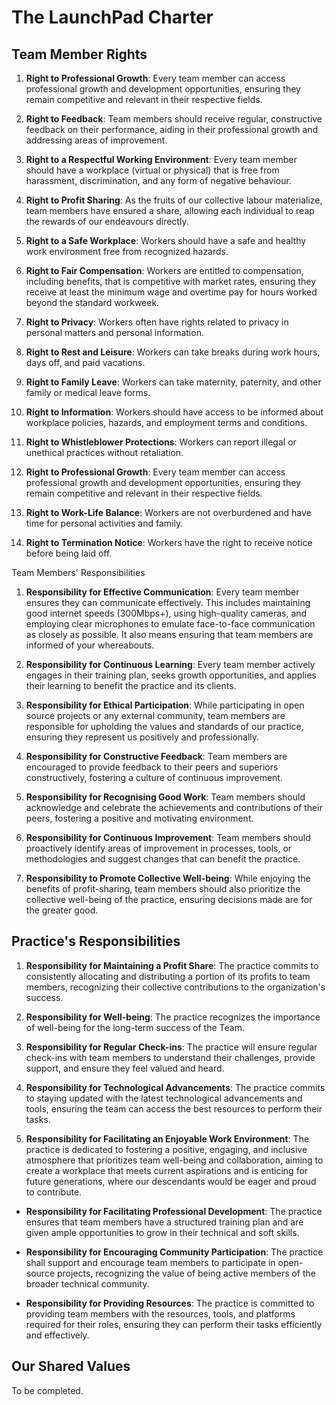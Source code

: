 # The LaunchPad Charter

## Team Member Rights

1. **Right to Professional Growth**: Every team member can access professional growth and development opportunities, ensuring they remain competitive and relevant in their respective fields.

1. **Right to Feedback**: Team members should receive regular, constructive feedback on their performance, aiding in their professional growth and addressing areas of improvement.

1. **Right to a Respectful Working Environment**: Every team member should have a workplace (virtual or physical) that is free from harassment, discrimination, and any form of negative behaviour.

1. **Right to Profit Sharing**: As the fruits of our collective labour materialize, team members have ensured a share, allowing each individual to reap the rewards of our endeavours directly.

1. **Right to a Safe Workplace**: Workers should have a safe and healthy work environment free from recognized hazards.

1. **Right to Fair Compensation**: Workers are entitled to compensation, including benefits, that is competitive with market rates, ensuring they receive at least the minimum wage and overtime pay for hours worked beyond the standard workweek.

1. **Right to Privacy**: Workers often have rights related to privacy in personal matters and personal information.

1. **Right to Rest and Leisure**: Workers can take breaks during work hours, days off, and paid vacations.

1. **Right to Family Leave**: Workers can take maternity, paternity, and other family or medical leave forms.

1. **Right to Information**: Workers should have access to be informed about workplace policies, hazards, and employment terms and conditions.

1. **Right to Whistleblower Protections**: Workers can report illegal or unethical practices without retaliation.

1. **Right to Professional Growth**: Every team member can access professional growth and development opportunities, ensuring they remain competitive and relevant in their respective fields.

1. **Right to Work-Life Balance**: Workers are not overburdened and have time for personal activities and family.

1. **Right to Termination Notice**: Workers have the right to receive notice before being laid off.

Team Members' Responsibilities

1. **Responsibility for Effective Communication**: Every team member ensures they can communicate effectively. This includes maintaining good internet speeds (300Mbps+), using high-quality cameras, and employing clear microphones to emulate face-to-face communication as closely as possible. It also means ensuring that team members are informed of your whereabouts.

1. **Responsibility for Continuous Learning**: Every team member actively engages in their training plan, seeks growth opportunities, and applies their learning to benefit the practice and its clients.

1. **Responsibility for Ethical Participation**: While participating in open source projects or any external community, team members are responsible for upholding the values and standards of our practice, ensuring they represent us positively and professionally.

1. **Responsibility for Constructive Feedback**: Team members are encouraged to provide feedback to their peers and superiors constructively, fostering a culture of continuous improvement.

1. **Responsibility for Recognising Good Work**: Team members should acknowledge and celebrate the achievements and contributions of their peers, fostering a positive and motivating environment.

1. **Responsibility for Continuous Improvement**: Team members should proactively identify areas of improvement in processes, tools, or methodologies and suggest changes that can benefit the practice.

1. **Responsibility to Promote Collective Well-being**: While enjoying the benefits of profit-sharing, team members should also prioritize the collective well-being of the practice, ensuring decisions made are for the greater good.

## Practice's Responsibilities

1. **Responsibility for Maintaining a Profit Share**: The practice commits to consistently allocating and distributing a portion of its profits to team members, recognizing their collective contributions to the organization's success.

1. **Responsibility for Well-being**: The practice recognizes the importance of well-being for the long-term success of the Team.

1. **Responsibility for Regular Check-ins**: The practice will ensure regular check-ins with team members to understand their challenges, provide support, and ensure they feel valued and heard.

1. **Responsibility for Technological Advancements**: The practice commits to staying updated with the latest technological advancements and tools, ensuring the team can access the best resources to perform their tasks.

1. **Responsibility for Facilitating an Enjoyable Work Environment**: The practice is dedicated to fostering a positive, engaging, and inclusive atmosphere that prioritizes team well-being and collaboration, aiming to create a workplace that meets current aspirations and is enticing for future generations, where our descendants would be eager and proud to contribute.

- **Responsibility for Facilitating Professional Development**: The practice ensures that team members have a structured training plan and are given ample opportunities to grow in their technical and soft skills.

- **Responsibility for Encouraging Community Participation**: The practice shall support and encourage team members to participate in open-source projects, recognizing the value of being active members of the broader technical community.

- **Responsibility for Providing Resources**: The practice is committed to providing team members with the resources, tools, and platforms required for their roles, ensuring they can perform their tasks efficiently and effectively.

## Our Shared Values

To be completed.
